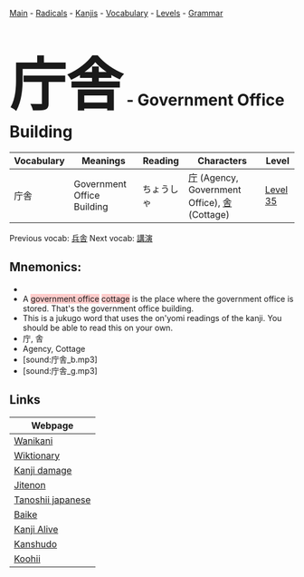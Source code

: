 <style> bigfont {font-size: 100px}</style>
[Main](../README.md) -
[Radicals](../radicals.md) -
[Kanjis](../kanjis.md) -
[Vocabulary](../vocabulary.md) -
[Levels](../levels.md) -
[Grammar](../grammar.md)
# <bigfont> 庁舎</bigfont> - Government Office Building 

| Vocabulary | Meanings | Reading | Characters | Level |
| --- | --- | --- | --- | --- |
| 庁舎 | Government Office Building | ちょうしゃ |  [庁](../kanjis/庁.md) (Agency, Government Office), [舎](../kanjis/舎.md) (Cottage) | [Level 35](../levels/wk_level35.md) |

Previous vocab: [兵舎](兵舎.md) Next vocab: [講演](講演.md) 

## Mnemonics:

* 
* A <span style="background-color:#ffcccb"> government office</span> <span style="background-color:#ffcccb"> cottage</span> is the place where the government office is stored. That's the government office building.
* This is a jukugo word that uses the on'yomi readings of the kanji. You should be able to read this on your own.
* 庁, 舎
* Agency, Cottage
* [sound:庁舎_b.mp3]
* [sound:庁舎_g.mp3]


## Links 

| Webpage |
| --- |
| [Wanikani          ](https://www.wanikani.com/kanji/庁舎) |
| [Wiktionary        ](https://en.wiktionary.org/wiki/庁舎) |
| [Kanji damage      ](http://www.kanjidamage.com/kanji/search?utf8=✓&q=庁舎) |
| [Jitenon           ](https://jitenon.com/kanji/庁舎) |
| [Tanoshii japanese ](https://www.tanoshiijapanese.com/dictionary/kanji.cfm?k=庁舎) |
| [Baike             ](https://baike.baidu.com/item/庁舎) |
| [Kanji Alive       ](https://app.kanjialive.com/庁舎) |
| [Kanshudo          ](https://www.kanshudo.com/searchmn?q=庁舎) |
| [Koohii            ](https://kanji.koohii.com/study/kanji/庁舎) |
